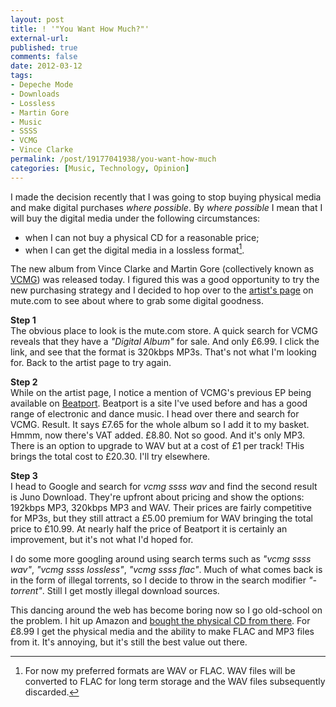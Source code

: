 ```yaml
---
layout: post
title: ! '"You Want How Much?"'
external-url: 
published: true
comments: false
date: 2012-03-12
tags:
- Depeche Mode
- Downloads
- Lossless
- Martin Gore
- Music
- SSSS
- VCMG
- Vince Clarke
permalink: /post/19177041938/you-want-how-much
categories: [Music, Technology, Opinion]
---
```


I made the decision recently that I was going to stop buying physical media and make digital purchases *where possible*. By *where possible* I mean that I will buy the digital media under the following circumstances:

* when I can not buy a physical CD for a reasonable price;
* when I can get the digital media in a lossless format[^1].

The new album from Vince Clarke and Martin Gore (collectively known as [VCMG][]) was released today. I figured this was a good opportunity to try the new purchasing strategy and I decided to hop over to the [artist's page][] on mute.com to see about where to grab some digital goodness.

**Step 1** <br>
The obvious place to look is the mute.com store. A quick search for VCMG reveals that they have a *"Digital Album"* for sale. And only £6.99. I click the link, and see that the format is 320kbps MP3s. That's not what I'm looking for. Back to the artist page to try again.

**Step 2**<br>
While on the artist page, I notice a mention of VCMG's previous EP being available on [Beatport][]. Beatport is a site I've used before and has a good range of electronic and dance music. I head over there and search for VCMG. Result. It says £7.65 for the whole album so I add it to my basket. Hmmm, now there's VAT added. £8.80. Not so good. And it's only MP3. There is an option to upgrade to WAV but at a cost of £1 per track! THis brings the total cost to £20.30. I'll try elsewhere.

**Step 3**<br>
I head to Google and search for *vcmg ssss wav* and find the second result is Juno Download. They're upfront about pricing and show the options: 192kbps MP3, 320kbps MP3 and WAV. Their prices are fairly competitive for MP3s, but they still attract a £5.00 premium for WAV bringing the total price to £10.99. At nearly half the price of Beatport it is certainly an improvement, but it's not what I'd hoped for.

I do some more googling around using search terms such as *"vcmg ssss wav"*, *"vcmg ssss lossless"*, *"vcmg ssss flac"*. Much of what comes back is in the form of illegal torrents, so I decide to throw in the search modifier *"-torrent"*. Still I get mostly illegal download sources.

This dancing around the web has become boring now so I go old-school on the problem. I hit up Amazon and [bought the physical CD from there][Amazon]. For £8.99 I get the physical media and the ability to make FLAC and MP3 files from it. It's annoying, but it's still the best value out there.

[artist's page]: http://mute.com/artists/vcmg
[VCMG]: http://www.facebook.com/VCMGofficial
[Beatport]: http://www.beatport.com/
[Amazon]: http://www.amazon.co.uk/gp/product/B006XABLAE/ref=as_li_ss_tl?ie=UTF8&tag=chatswood-21&linkCode=as2&camp=1634&creative=19450&creativeASIN=B006XABLAE


[^1]: For now my preferred formats are WAV or FLAC. WAV files will be converted to FLAC for long term storage and the WAV files subsequently discarded.
